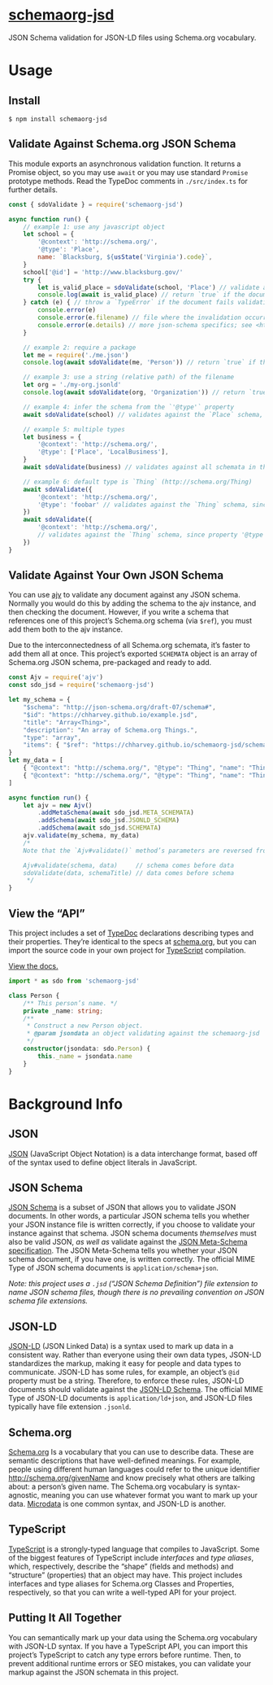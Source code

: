 # [schemaorg-jsd](https://chharvey.github.io/schemaorg-jsd/docs/api/)
JSON Schema validation for JSON-LD files using Schema.org vocabulary.


# Usage

## Install
```
$ npm install schemaorg-jsd
```

## Validate Against Schema.org JSON Schema

This module exports an asynchronous validation function.
It returns a Promise object, so you may use `await` or you may use standard `Promise` prototype methods.
Read the TypeDoc comments in `./src/index.ts` for further details.

```js
const { sdoValidate } = require('schemaorg-jsd')

async function run() {
	// example 1: use any javascript object
	let school = {
		'@context': 'http://schema.org/',
		'@type': 'Place',
		name: `Blacksburg, ${usState('Virginia').code}`,
	}
	school['@id'] = 'http://www.blacksburg.gov/'
	try {
		let is_valid_place = sdoValidate(school, 'Place') // validate against the `Place` schema
		console.log(await is_valid_place) // return `true` if the document passes validation
	} catch (e) { // throw a `TypeError` if the document fails validation
		console.error(e)
		console.error(e.filename) // file where the invalidation occurred
		console.error(e.details) // more json-schema specifics; see <https://github.com/epoberezkin/ajv#validation-errors>
	}

	// example 2: require a package
	let me = require('./me.json')
	console.log(await sdoValidate(me, 'Person')) // return `true` if the document passes validation

	// example 3: use a string (relative path) of the filename
	let org = './my-org.jsonld'
	console.log(await sdoValidate(org, 'Organization')) // return `true` if the document passes validation

	// example 4: infer the schema from the `'@type'` property
	await sdoValidate(school) // validates against the `Place` schema, since `school['@type'] === 'Place'`

	// example 5: multiple types
	let business = {
		'@context': 'http://schema.org/',
		'@type': ['Place', 'LocalBusiness'],
	}
	await sdoValidate(business) // validates against all schemata in the array

	// example 6: default type is `Thing` (http://schema.org/Thing)
	await sdoValidate({
		'@context': 'http://schema.org/',
		'@type': 'foobar' // validates against the `Thing` schema, since value 'foobar' cannot be found
	})
	await sdoValidate({
		'@context': 'http://schema.org/',
		// validates against the `Thing` schema, since property '@type' is missing
	})
}
```


## Validate Against Your Own JSON Schema
You can use [ajv](https://www.npmjs.com/package/ajv) to validate any document against any JSON schema.
Normally you would do this by adding the schema to the ajv instance, and then checking the document.
However, if you write a schema that references one of this project’s Schema.org schema (via `$ref`),
you must add them both to the ajv instance.

Due to the interconnectedness of all Schema.org schemata, it’s faster to add them all at once.
This project’s exported `SCHEMATA` object is an array of Schema.org JSON schema,
pre-packaged and ready to add.
```js
const Ajv = require('ajv')
const sdo_jsd = require('schemaorg-jsd')

let my_schema = {
	"$schema": "http://json-schema.org/draft-07/schema#",
	"$id": "https://chharvey.github.io/example.jsd",
	"title": "Array<Thing>",
	"description": "An array of Schema.org Things.",
	"type": "array",
	"items": { "$ref": "https://chharvey.github.io/schemaorg-jsd/schema/Thing.jsd" }
}
let my_data = [
	{ "@context": "http://schema.org/", "@type": "Thing", "name": "Thing 1" },
	{ "@context": "http://schema.org/", "@type": "Thing", "name": "Thing 2" }
]

async function run() {
	let ajv = new Ajv()
		.addMetaSchema(await sdo_jsd.META_SCHEMATA)
		.addSchema(await sdo_jsd.JSONLD_SCHEMA)
		.addSchema(await sdo_jsd.SCHEMATA)
	ajv.validate(my_schema, my_data)
	/*
	Note that the `Ajv#validate()` method’s parameters are reversed from this package’s `sdoValidate()`:

	Ajv#validate(schema, data)     // schema comes before data
	sdoValidate(data, schemaTitle) // data comes before schema
	 */
}
```

## View the “API”
This project includes a set of [TypeDoc](http://typedoc.org/) declarations describing types and their properties.
They’re identical to the specs at [schema.org](https://schema.org/),
but you can import the source code in your own project for
[TypeScript](http://www.typescriptlang.org/) compilation.

[View the docs.](https://chharvey.github.io/schemaorg-jsd/docs/api/)

```ts
import * as sdo from 'schemaorg-jsd'

class Person {
	/** This person’s name. */
	private _name: string;
	/**
	 * Construct a new Person object.
	 * @param jsondata an object validating against the schemaorg-jsd `Person` schema
	 */
	constructor(jsondata: sdo.Person) {
		this._name = jsondata.name
	}
}
```


# Background Info

## JSON
[JSON](http://www.json.org/) (JavaScript Object Notation) is a data interchange format,
based off of the syntax used to define object literals in JavaScript.

## JSON Schema
[JSON Schema](http://json-schema.org/) is a subset of JSON
that allows you to validate JSON documents.
In other words, a particular JSON schema tells you whether your JSON instance file is written correctly,
if you choose to validate your instance against that schema.
JSON schema documents *themselves* must also be valid JSON, *as well as* validate against the
[JSON Meta-Schema specification](http://json-schema.org/draft-07/schema).
The JSON Meta-Schema tells you whether your JSON schema document, if you have one, is written correctly.
The official MIME Type of JSON schema documents is `application/schema+json`.

*Note: this project uses a `.jsd` (“JSON Schema Definition”) file extension to name JSON schema files, though
there is no prevailing convention on JSON schema file extensions.*

## JSON-LD
[JSON-LD](https://json-ld.org/) (JSON Linked Data) is a syntax used to mark up data in a consistent way.
Rather than everyone using their own data types, JSON-LD standardizes the markup, making it easy
for people and data types to communicate.
JSON-LD has some rules, for example, an object’s `@id` property must be a string.
Therefore, to enforce these rules, JSON-LD documents should validate against the
[JSON-LD Schema](https://json-ld.org/schemas/jsonld-schema.json).
The official MIME Type of JSON-LD documents is `application/ld+json`,
and JSON-LD files typically have file extension `.jsonld`.

## Schema.org
[Schema.org](https://schema.org/) Is a vocabulary that you can use to describe data.
These are semantic descriptions that have well-defined meanings.
For example, people using different human languages could refer to the unique identifier http://schema.org/givenName
and know precisely what others are talking about: a person’s given name.
The Schema.org vocabulary is syntax-agnostic, meaning you can use whatever format you want to mark up your data.
[Microdata](https://www.w3.org/TR/microdata/) is one common syntax, and JSON-LD is another.

## TypeScript
[TypeScript](https://www.typescriptlang.org/) is a strongly-typed language that compiles to JavaScript.
Some of the biggest features of TypeScript include *interfaces* and *type aliases*, which, respectively,
describe the “shape” (fields and methods) and “structure” (properties) that an object may have.
This project includes interfaces and type aliases for Schema.org Classes and Properties, respectively,
so that you can write a well-typed API for your project.

## Putting It All Together
You can semantically mark up your data using the Schema.org vocabulary with JSON-LD syntax.
If you have a TypeScript API, you can import this project’s TypeScript to catch any type errors before runtime.
Then, to prevent additional runtime errors or SEO mistakes, you can validate your markup against
the JSON schemata in this project.
